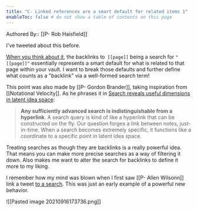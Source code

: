 ```yaml
---
title: "C- Linked references are a smart default for related items 1"
enableToc: false # do not show a table of contents on this page
---
```

Authored By:: [[P- Rob Haisfield]]

I've tweeted about this before.

[When you think about it](https://twitter.com/RobertHaisfield/status/1379128190409449472), the backlinks to` [[page]]` being a search for `"[[page]]"` essentially represents a smart default for what is related to that page within your vault. I want to break those defaults and further define what counts as a "backlink" via a well-formed search term!

This point was also made by [[P- Gordon Brander]], taking inspiration from [[Notational Velocity]]. As he phrases it in [Search reveals useful dimensions in latent idea space](https://subconscious.substack.com/p/search-reveals-useful-dimensions):

> **Any sufficiently advanced search is indistinguishable from a hyperlink**. A search query is kind of like a hyperlink that can be constructed on the fly. Our question forges a link between notes, just-in-time. When a search becomes extremely specific, it functions like a coordinate to a specific point in latent idea space.

Treating searches as though they are backlinks is a really powerful idea. That means you can make more precise searches as a way of filtering it down. Also makes me want to alter the search for backlinks to define it more to my liking.

I remember how my mind was blown when I first saw [[P- Allen Wilsonn]] link a tweet [to a search](https://twitter.com/AGWilsonn/status/1265760007414579206). This was just an early example of a powerful new behavior.

![[Pasted image 20210916173736.png]]